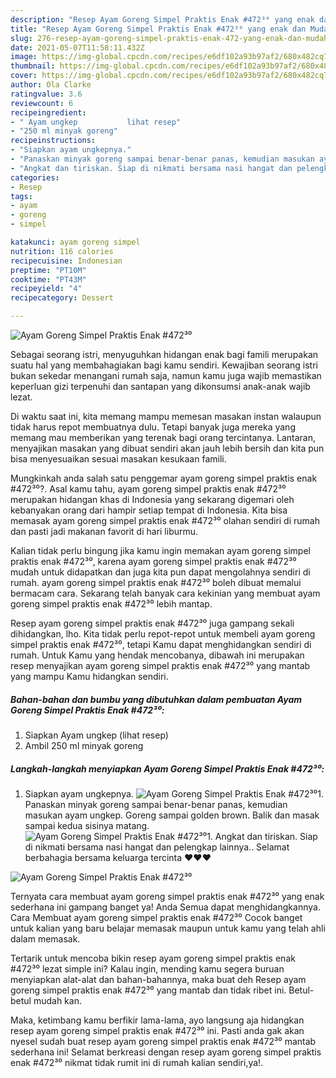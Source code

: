 ```yaml
---
description: "Resep Ayam Goreng Simpel Praktis Enak #472³⁰ yang enak dan Mudah Dibuat"
title: "Resep Ayam Goreng Simpel Praktis Enak #472³⁰ yang enak dan Mudah Dibuat"
slug: 276-resep-ayam-goreng-simpel-praktis-enak-472-yang-enak-dan-mudah-dibuat
date: 2021-05-07T11:58:11.432Z
image: https://img-global.cpcdn.com/recipes/e6df102a93b97af2/680x482cq70/ayam-goreng-simpel-praktis-enak-472⁰-foto-resep-utama.jpg
thumbnail: https://img-global.cpcdn.com/recipes/e6df102a93b97af2/680x482cq70/ayam-goreng-simpel-praktis-enak-472⁰-foto-resep-utama.jpg
cover: https://img-global.cpcdn.com/recipes/e6df102a93b97af2/680x482cq70/ayam-goreng-simpel-praktis-enak-472⁰-foto-resep-utama.jpg
author: Ola Clarke
ratingvalue: 3.6
reviewcount: 6
recipeingredient:
- " Ayam ungkep           lihat resep"
- "250 ml minyak goreng"
recipeinstructions:
- "Siapkan ayam ungkepnya."
- "Panaskan minyak goreng sampai benar-benar panas, kemudian masukan ayam ungkep. Goreng sampai golden brown. Balik dan masak sampai kedua sisinya matang."
- "Angkat dan tiriskan. Siap di nikmati bersama nasi hangat dan pelengkap lainnya.. Selamat berbahagia bersama keluarga tercinta ❤❤❤"
categories:
- Resep
tags:
- ayam
- goreng
- simpel

katakunci: ayam goreng simpel 
nutrition: 116 calories
recipecuisine: Indonesian
preptime: "PT10M"
cooktime: "PT43M"
recipeyield: "4"
recipecategory: Dessert

---
```



![Ayam Goreng Simpel Praktis Enak #472³⁰](https://img-global.cpcdn.com/recipes/e6df102a93b97af2/680x482cq70/ayam-goreng-simpel-praktis-enak-472⁰-foto-resep-utama.jpg)

Sebagai seorang istri, menyuguhkan hidangan enak bagi famili merupakan suatu hal yang membahagiakan bagi kamu sendiri. Kewajiban seorang istri bukan sekedar menangani rumah saja, namun kamu juga wajib memastikan keperluan gizi terpenuhi dan santapan yang dikonsumsi anak-anak wajib lezat.

Di waktu  saat ini, kita memang mampu memesan masakan instan walaupun tidak harus repot membuatnya dulu. Tetapi banyak juga mereka yang memang mau memberikan yang terenak bagi orang tercintanya. Lantaran, menyajikan masakan yang dibuat sendiri akan jauh lebih bersih dan kita pun bisa menyesuaikan sesuai masakan kesukaan famili. 



Mungkinkah anda salah satu penggemar ayam goreng simpel praktis enak #472³⁰?. Asal kamu tahu, ayam goreng simpel praktis enak #472³⁰ merupakan hidangan khas di Indonesia yang sekarang digemari oleh kebanyakan orang dari hampir setiap tempat di Indonesia. Kita bisa memasak ayam goreng simpel praktis enak #472³⁰ olahan sendiri di rumah dan pasti jadi makanan favorit di hari liburmu.

Kalian tidak perlu bingung jika kamu ingin memakan ayam goreng simpel praktis enak #472³⁰, karena ayam goreng simpel praktis enak #472³⁰ mudah untuk didapatkan dan juga kita pun dapat mengolahnya sendiri di rumah. ayam goreng simpel praktis enak #472³⁰ boleh dibuat memalui bermacam cara. Sekarang telah banyak cara kekinian yang membuat ayam goreng simpel praktis enak #472³⁰ lebih mantap.

Resep ayam goreng simpel praktis enak #472³⁰ juga gampang sekali dihidangkan, lho. Kita tidak perlu repot-repot untuk membeli ayam goreng simpel praktis enak #472³⁰, tetapi Kamu dapat menghidangkan sendiri di rumah. Untuk Kamu yang hendak mencobanya, dibawah ini merupakan resep menyajikan ayam goreng simpel praktis enak #472³⁰ yang mantab yang mampu Kamu hidangkan sendiri.

<!--inarticleads1-->

##### Bahan-bahan dan bumbu yang dibutuhkan dalam pembuatan Ayam Goreng Simpel Praktis Enak #472³⁰:

1. Siapkan  Ayam ungkep           (lihat resep)
1. Ambil 250 ml minyak goreng




<!--inarticleads2-->

##### Langkah-langkah menyiapkan Ayam Goreng Simpel Praktis Enak #472³⁰:

1. Siapkan ayam ungkepnya.
<img src="https://img-global.cpcdn.com/steps/9800df4cd32d523b/160x128cq70/ayam-goreng-simpel-praktis-enak-472⁰-langkah-memasak-1-foto.jpg" alt="Ayam Goreng Simpel Praktis Enak #472³⁰">1. Panaskan minyak goreng sampai benar-benar panas, kemudian masukan ayam ungkep. Goreng sampai golden brown. Balik dan masak sampai kedua sisinya matang.
<img src="https://img-global.cpcdn.com/steps/c7d24d05c204fe2f/160x128cq70/ayam-goreng-simpel-praktis-enak-472⁰-langkah-memasak-2-foto.jpg" alt="Ayam Goreng Simpel Praktis Enak #472³⁰">1. Angkat dan tiriskan. Siap di nikmati bersama nasi hangat dan pelengkap lainnya.. Selamat berbahagia bersama keluarga tercinta ❤❤❤
<img src="https://img-global.cpcdn.com/steps/f1cc78a1f2d51ea0/160x128cq70/ayam-goreng-simpel-praktis-enak-472⁰-langkah-memasak-3-foto.jpg" alt="Ayam Goreng Simpel Praktis Enak #472³⁰">



Ternyata cara membuat ayam goreng simpel praktis enak #472³⁰ yang enak sederhana ini gampang banget ya! Anda Semua dapat menghidangkannya. Cara Membuat ayam goreng simpel praktis enak #472³⁰ Cocok banget untuk kalian yang baru belajar memasak maupun untuk kamu yang telah ahli dalam memasak.

Tertarik untuk mencoba bikin resep ayam goreng simpel praktis enak #472³⁰ lezat simple ini? Kalau ingin, mending kamu segera buruan menyiapkan alat-alat dan bahan-bahannya, maka buat deh Resep ayam goreng simpel praktis enak #472³⁰ yang mantab dan tidak ribet ini. Betul-betul mudah kan. 

Maka, ketimbang kamu berfikir lama-lama, ayo langsung aja hidangkan resep ayam goreng simpel praktis enak #472³⁰ ini. Pasti anda gak akan nyesel sudah buat resep ayam goreng simpel praktis enak #472³⁰ mantab sederhana ini! Selamat berkreasi dengan resep ayam goreng simpel praktis enak #472³⁰ nikmat tidak rumit ini di rumah kalian sendiri,ya!.

